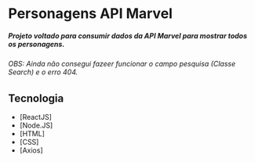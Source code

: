 # Personagens API Marvel
##### Projeto voltado para consumir dados da API Marvel para mostrar todos os personagens.

###### OBS: Ainda não consegui fazeer funcionar o campo pesquisa (Classe Search) e o erro 404.


## Tecnologia

- [ReactJS] 
- [Node.JS] 
- [HTML]
- [CSS] 
- [Axios]

